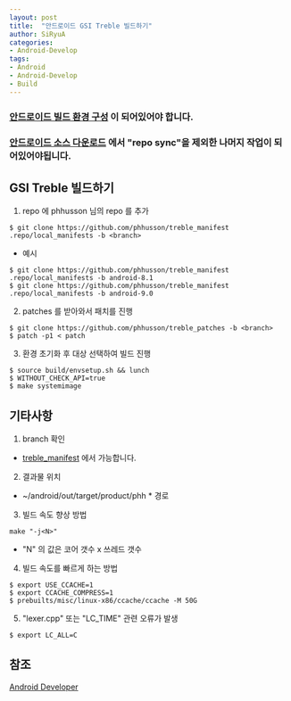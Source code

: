 ```yaml
---
layout: post
title:  "안드로이드 GSI Treble 빌드하기"
author: SiRyuA
categories:
- Android-Develop
tags:
- Android
- Android-Develop
- Build
---
```


### [안드로이드 빌드 환경 구성](/android-develop/android-build-settings.html) 이 되어있어야 합니다.

### [안드로이드 소스 다운로드](/android-develop/android-source-download.html) 에서 "repo sync"을 제외한 나머지 작업이 되어있어야됩니다.


## GSI Treble 빌드하기
1. repo 에 phhusson 님의 repo 를 추가
~~~~
$ git clone https://github.com/phhusson/treble_manifest .repo/local_manifests -b <branch>
~~~~
 * 예시
 ~~~~
 $ git clone https://github.com/phhusson/treble_manifest .repo/local_manifests -b android-8.1
 $ git clone https://github.com/phhusson/treble_manifest .repo/local_manifests -b android-9.0
 ~~~~
2. patches 를 받아와서 패치를 진행
~~~~
$ git clone https://github.com/phhusson/treble_patches -b <branch>
$ patch -p1 < patch
~~~~
3. 환경 초기화 후 대상 선택하여 빌드 진행
~~~~
$ source build/envsetup.sh && lunch
$ WITHOUT_CHECK_API=true
$ make systemimage
~~~~


## 기타사항
1. branch 확인
 * [treble_manifest](https://github.com/phhusson/treble_manifest) 에서 가능합니다.
2. 결과물 위치
 * ~/android/out/target/product/phh * 경로
3. 빌드 속도 향상 방법
~~~~
make "-j<N>"
~~~~
 * "N" 의 값은 코어 갯수 x 쓰레드 갯수
4. 빌드 속도를 빠르게 하는 방법
~~~~
$ export USE_CCACHE=1
$ export CCACHE_COMPRESS=1
$ prebuilts/misc/linux-x86/ccache/ccache -M 50G
~~~~
5. "lexer.cpp" 또는 "LC_TIME" 관련 오류가 발생
~~~~
$ export LC_ALL=C
~~~~




## 참조
[Android Developer](https://source.android.com/setup/build/requirements)
